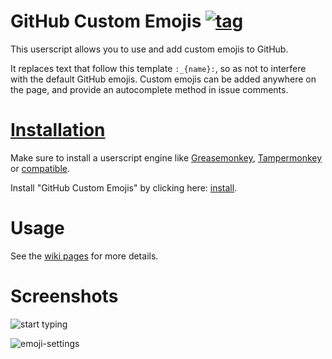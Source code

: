 # GitHub Custom Emojis [![tag](https://img.shields.io/github/tag/StylishThemes/GitHub-Custom-Emojis.svg)](https://github.com/StylishThemes/GitHub-Custom-Emojis/tags)

This userscript allows you to use and add custom emojis to GitHub.

It replaces text that follow this template `:_{name}:`, so as not to interfere with the default GitHub emojis. Custom emojis can be added anywhere on the page, and provide an autocomplete method in issue comments.

# [Installation](https://github.com/StylishThemes/GitHub-Custom-Emojis/wiki/Install)

Make sure to install a userscript engine like [Greasemonkey](https://addons.mozilla.org/en-US/firefox/addon/greasemonkey/), [Tampermonkey](https://chrome.google.com/webstore/detail/tampermonkey/dhdgffkkebhmkfjojejmpbldmpobfkfo) or [compatible](https://github.com/StylishThemes/GitHub-Custom-Emojis/wiki/Install).

Install "GitHub Custom Emojis" by clicking here: [install](https://raw.githubusercontent.com/StylishThemes/GitHub-Custom-Emojis/master/github-custom-emojis.user.js).

# Usage

See the [wiki pages](https://github.com/StylishThemes/GitHub-Custom-Emojis/wiki) for more details.

# Screenshots

![start typing](https://cloud.githubusercontent.com/assets/136959/13545878/262057ba-e260-11e5-864c-377d63f2065a.gif)

![emoji-settings](https://cloud.githubusercontent.com/assets/136959/13446838/5d55b274-dfdc-11e5-8a30-087e2a7f3414.png)

